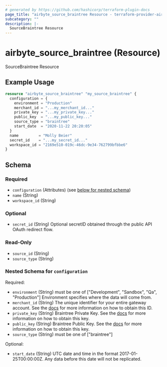 ```yaml
---
# generated by https://github.com/hashicorp/terraform-plugin-docs
page_title: "airbyte_source_braintree Resource - terraform-provider-airbyte"
subcategory: ""
description: |-
  SourceBraintree Resource
---
```


# airbyte_source_braintree (Resource)

SourceBraintree Resource

## Example Usage

```terraform
resource "airbyte_source_braintree" "my_source_braintree" {
  configuration = {
    environment = "Production"
    merchant_id = "...my_merchant_id..."
    private_key = "...my_private_key..."
    public_key  = "...my_public_key..."
    source_type = "braintree"
    start_date  = "2020-11-22 20:20:05"
  }
  name         = "Molly Beier"
  secret_id    = "...my_secret_id..."
  workspace_id = "2169e510-019c-46dc-9e34-762799bfbbe6"
}
```

<!-- schema generated by tfplugindocs -->
## Schema

### Required

- `configuration` (Attributes) (see [below for nested schema](#nestedatt--configuration))
- `name` (String)
- `workspace_id` (String)

### Optional

- `secret_id` (String) Optional secretID obtained through the public API OAuth redirect flow.

### Read-Only

- `source_id` (String)
- `source_type` (String)

<a id="nestedatt--configuration"></a>
### Nested Schema for `configuration`

Required:

- `environment` (String) must be one of ["Development", "Sandbox", "Qa", "Production"]
Environment specifies where the data will come from.
- `merchant_id` (String) The unique identifier for your entire gateway account. See the <a href="https://docs.airbyte.com/integrations/sources/braintree">docs</a> for more information on how to obtain this ID.
- `private_key` (String) Braintree Private Key. See the <a href="https://docs.airbyte.com/integrations/sources/braintree">docs</a> for more information on how to obtain this key.
- `public_key` (String) Braintree Public Key. See the <a href="https://docs.airbyte.com/integrations/sources/braintree">docs</a> for more information on how to obtain this key.
- `source_type` (String) must be one of ["braintree"]

Optional:

- `start_date` (String) UTC date and time in the format 2017-01-25T00:00:00Z. Any data before this date will not be replicated.


